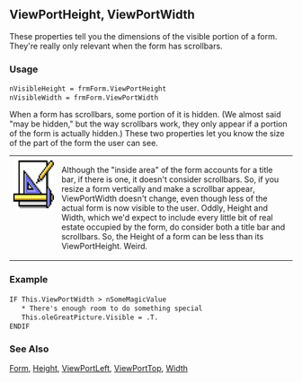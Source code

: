 ## ViewPortHeight, ViewPortWidth

These properties tell you the dimensions of the visible portion of a form. They're really only relevant when the form has scrollbars.

### Usage

```foxpro
nVisibleHeight = frmForm.ViewPortHeight
nVisibleWidth = frmForm.ViewPortWidth
```

When a form has scrollbars, some portion of it is hidden. (We almost said "may be hidden," but the way scrollbars work, they only appear if a portion of the form is actually hidden.) These two properties let you know the size of the part of the form the user can see. 

<table border=0 cellspacing=0 cellpadding=0 width=100%>
<tr>
  <td width=17% valign=top>
<img width=94 height=94 src="Design.gif"></p>
  </td>
  <td width=83%>
  <p>Although the &quot;inside area&quot; of the form accounts for a title bar, if there is one, it doesn't consider scrollbars. So, if you resize a form vertically and make a scrollbar appear, ViewPortWidth doesn't change, even though less of the actual form is now visible to the user. Oddly, Height and Width, which we'd expect to include every little bit of real estate occupied by the form, do consider both a title bar and scrollbars. So, the Height of a form can be less than its ViewPortHeight. Weird.</p>
  </td>
 </tr>
</table>

### Example

```foxpro
IF This.ViewPortWidth > nSomeMagicValue
   * There's enough room to do something special
   This.oleGreatPicture.Visible = .T.
ENDIF
```
### See Also

[Form](s4g598.md), [Height](s4g368.md), [ViewPortLeft](s4g716.md), [ViewPortTop](s4g716.md), [Width](s4g368.md)